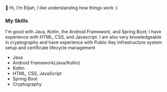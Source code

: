 👋 Hi, I’m Elijah, I like understanding how things work :)
### My Skills
I'm good with Java, Kotlin, the Android Framework, and Spring Boot; I have experience with HTML, CSS, and Javascript.
I am also very knowledgeable in cryptography and have experience with Public Key Infrastructure system setup and certificate lifecycle management
- Java 
- Android Framework(Java/Kotlin)
- Kotlin
- HTML, CSS, JavaScript
- Spring Boot
- Cryptography

<!---
atolz-bro/atolz-bro is a ✨ special ✨ repository because its `README.md` (this file) appears on your GitHub profile.
You can click the Preview link to take a look at your changes.
--->

